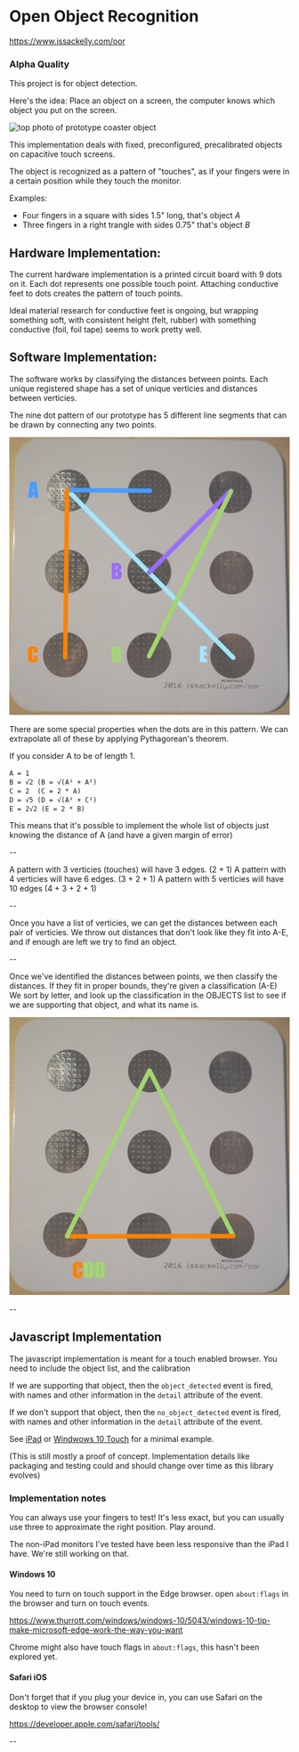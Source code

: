 # Open Object Recognition

https://www.issackelly.com/oor

### Alpha Quality

This project is for object detection.

Here's the idea: Place an object on a screen, the computer knows which object you put on the screen.
 
![top photo of prototype coaster object](https://www.issackelly.com/siteapi/imgix_url?url=/uploads/P9180172.JPG&w=1200)

This implementation deals with fixed, preconfigured, precalibrated objects on capacitive touch screens.

The object is recognized as a pattern of "touches", as if your fingers were in a certain position while they touch the monitor.

Examples:

* Four fingers in a square with sides 1.5" long, that's object *A*
* Three fingers in a right trangle with sides 0.75" that's object *B*
 
## Hardware Implementation:

The current hardware implementation is a printed circuit board with 9 dots on it. Each dot represents one possible touch point.
Attaching conductive feet to dots creates the pattern of touch points.

Ideal material research for conductive feet is ongoing, but wrapping something soft, with consistent height (felt, rubber)
with something conductive (foil, foil tape) seems to work pretty well.

## Software Implementation:

The software works by classifying the distances between points. Each unique registered shape has a set of unique verticies and distances between verticies.

The nine dot pattern of our prototype has 5 different line segments that can be drawn by connecting any two points.

![nine dots with labeled edge lengths](./static/dot-edge-lengths.jpg)

There are some special properties when the dots are in this pattern. We can extrapolate all of these by applying Pythagorean's theorem.


If you consider A to be of length 1.

    A = 1
    B = √2 (B = √(A² + A²)
    C = 2  (C = 2 * A)
    D = √5 (D = √(A² + C²)
    E = 2√2 (E = 2 * B)

This means that it's possible to implement the whole list of objects just knowing the distance of A (and have a given margin of error)

--

A pattern with 3 verticies (touches) will have 3 edges. (2 + 1)
A pattern with 4 verticies will have 6 edges. (3 + 2 + 1)
A pattern with 5 verticies will have 10 edges (4 + 3 + 2 + 1)

--

Once you have a list of verticies, we can get the distances between each pair of verticies.
We throw out distances that don't look like they fit into A-E, and if enough are left we try to find an object.

--

Once we've identified the distances between points, we then classify the distances. If they fit in proper bounds, they're given a classification (A-E)
We sort by letter, and look up the classification in the OBJECTS list to see if we are supporting that object, and what its name is.

![CDD - large isosceles triangle](./static/CDD.jpg)
 
--

## Javascript Implementation

The javascript implementation is meant for a touch enabled browser. You need to include the object list, and the calibration


If we are supporting that object, then the `object_detected` event is fired, with names and other information in the `detail` attribute of the event.

If we don't support that object, then the `no_object_detected` event is fired, with names and other information in the `detail` attribute of the event.

See [iPad](./experiments/ipad.html) or [Windwows 10 Touch](./experiments/planar_windows10.html) for a minimal example.

(This is still mostly a proof of concept. Implementation details like packaging and testing could and should change over time as this library evolves) 


### Implementation notes

You can always use your fingers to test! It's less exact, but you can usually use three to approximate the right position. Play around.

The non-iPad monitors I've tested have been less responsive than the iPad I have. We're still working on that.

#### Windows 10

You need to turn on touch support in the Edge browser. open `about:flags` in the browser and turn on touch events.

https://www.thurrott.com/windows/windows-10/5043/windows-10-tip-make-microsoft-edge-work-the-way-you-want

Chrome might also have touch flags in `about:flags`, this hasn't been explored yet.

#### Safari iOS

Don't forget that if you plug your device in, you can use Safari on the desktop to view the browser console!

https://developer.apple.com/safari/tools/

--


